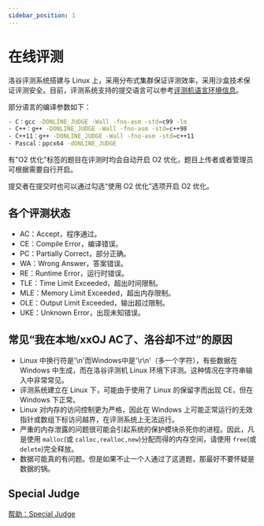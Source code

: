 ```yaml
---
sidebar_position: 1
---
```

# 在线评测

洛谷评测系统搭建与 Linux 上，采用分布式集群保证评测效率，采用沙盒技术保证评测安全。目前，评测系统支持的提交语言可以参考[评测机语言环境信息]( https://www.luogu.com.cn/discuss/show/86673 )。

部分语言的编译参数如下：

```bash
- C：gcc -DONLINE_JUDGE -Wall -fno-asm -std=c99 -lm
- C++：g++ -DONLINE_JUDGE -Wall -fno-asm -std=c++98 
- C++11：g++ -DONLINE_JUDGE -Wall -fno-asm -std=c++11
- Pascal：ppcx64 -dONLINE_JUDGE 
```

有"O2 优化"标签的题目在评测时均会自动开启 O2 优化，题目上传者或者管理员可根据需要自行开启。

提交者在提交时也可以通过勾选“使用 O2 优化”选项开启 O2 优化。

## 各个评测状态

- AC：Accept，程序通过。
- CE：Compile Error，编译错误。
- PC：Partially Correct，部分正确。
- WA：Wrong Answer，答案错误。
- RE：Runtime Error，运行时错误。
- TLE：Time Limit Exceeded，超出时间限制。
- MLE：Memory Limit Exceeded，超出内存限制。
- OLE：Output Limit Exceeded，输出超过限制。
- UKE：Unknown Error，出现未知错误。

## 常见“我在本地/xxOJ AC了、洛谷却不过”的原因

- Linux 中换行符是'\n'而Windows中是'\r\n'（多一个字符），有些数据在 Windows 中生成，而在洛谷评测机 Linux 环境下评测。这种情况在字符串输入中非常常见。
- 评测系统建立在 Linux 下，可能由于使用了 Linux 的保留字而出现 CE，但在 Windows 下正常。
- Linux 对内存的访问控制更为严格，因此在 Windows 上可能正常运行的无效指针或数组下标访问越界，在评测系统上无法运行。
- 严重的内存泄露的问题很可能会引起系统的保护模块杀死你的进程。因此，凡是使用 `malloc`(或 `calloc,realloc,new`)分配而得的内存空间，请使用 `free`(或 `delete`)完全释放。
- 数据可能真的有问题。但是如果不止一个人通过了这道题，那最好不要怀疑是数据的锅。

## Special Judge

[帮助：Special Judge](/manual/luogu/problem/special-judge.md)
